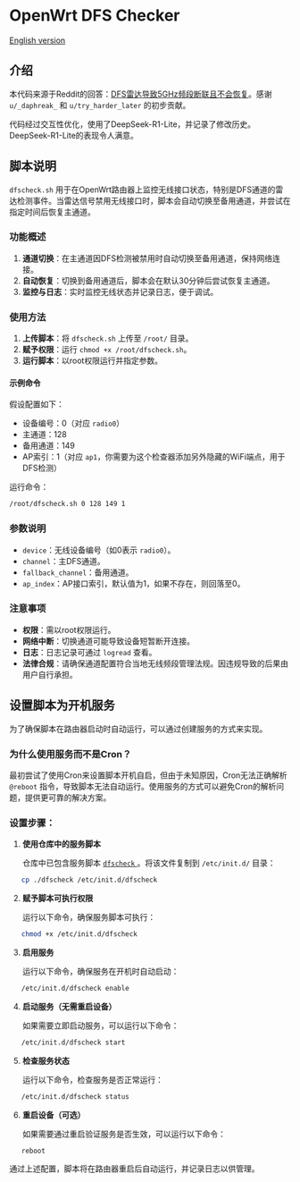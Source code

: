 # OpenWrt DFS Checker

[English version](README_en.md)

## 介绍

本代码来源于Reddit的回答：[DFS雷达导致5GHz频段断联且不会恢复](https://www.reddit.com/r/openwrt/comments/rs9pit/dfs_radar_causes_5ghz_to_drop_and_it_doesnt_come/)。感谢 `u/_daphreak_` 和 `u/try_harder_later` 的初步贡献。

代码经过交互性优化，使用了DeepSeek-R1-Lite，并记录了修改历史。DeepSeek-R1-Lite的表现令人满意。

## 脚本说明

`dfscheck.sh` 用于在OpenWrt路由器上监控无线接口状态，特别是DFS通道的雷达检测事件。当雷达信号禁用无线接口时，脚本会自动切换至备用通道，并尝试在指定时间后恢复主通道。

### 功能概述

1. **通道切换**：在主通道因DFS检测被禁用时自动切换至备用通道，保持网络连接。
2. **自动恢复**：切换到备用通道后，脚本会在默认30分钟后尝试恢复主通道。
3. **监控与日志**：实时监控无线状态并记录日志，便于调试。

### 使用方法

1. **上传脚本**：将 `dfscheck.sh` 上传至 `/root/` 目录。
2. **赋予权限**：运行 `chmod +x /root/dfscheck.sh`。
3. **运行脚本**：以root权限运行并指定参数。

#### 示例命令

假设配置如下：
* 设备编号：0（对应 `radio0`）
* 主通道：128
* 备用通道：149
* AP索引：1（对应 `ap1`，你需要为这个检查器添加另外隐藏的WiFi端点，用于DFS检测）

运行命令：

```sh
/root/dfscheck.sh 0 128 149 1
```

### 参数说明

* `device`：无线设备编号（如0表示 `radio0`）。
* `channel`：主DFS通道。
* `fallback_channel`：备用通道。
* `ap_index`：AP接口索引，默认值为1，如果不存在，则回落至0。

### 注意事项

* **权限**：需以root权限运行。
* **网络中断**：切换通道可能导致设备短暂断开连接。
* **日志**：日志记录可通过 `logread` 查看。
* **法律合规**：请确保通道配置符合当地无线频段管理法规。因违规导致的后果由用户自行承担。

## 设置脚本为开机服务

为了确保脚本在路由器启动时自动运行，可以通过创建服务的方式来实现。

### 为什么使用服务而不是Cron？

最初尝试了使用Cron来设置脚本开机自启，但由于未知原因，Cron无法正确解析 `@reboot` 指令，导致脚本无法自动运行。使用服务的方式可以避免Cron的解析问题，提供更可靠的解决方案。

### 设置步骤：

1. **使用仓库中的服务脚本**

   仓库中已包含服务脚本 [ `dfscheck` ](./dfscheck) 。将该文件复制到 `/etc/init.d/` 目录：

   

```sh
   cp ./dfscheck /etc/init.d/dfscheck
   ```

2. **赋予脚本可执行权限**

   运行以下命令，确保服务脚本可执行：

   

```sh
   chmod +x /etc/init.d/dfscheck
   ```

3. **启用服务**

   运行以下命令，确保服务在开机时自动启动：

   

```sh
   /etc/init.d/dfscheck enable
   ```

4. **启动服务（无需重启设备）**

   如果需要立即启动服务，可以运行以下命令：

   

```sh
   /etc/init.d/dfscheck start
   ```

5. **检查服务状态**

   运行以下命令，检查服务是否正常运行：

   

```sh
   /etc/init.d/dfscheck status
   ```

6. **重启设备（可选）**

   如果需要通过重启验证服务是否生效，可以运行以下命令：

   

```sh
   reboot
   ```

通过上述配置，脚本将在路由器重启后自动运行，并记录日志以供管理。
